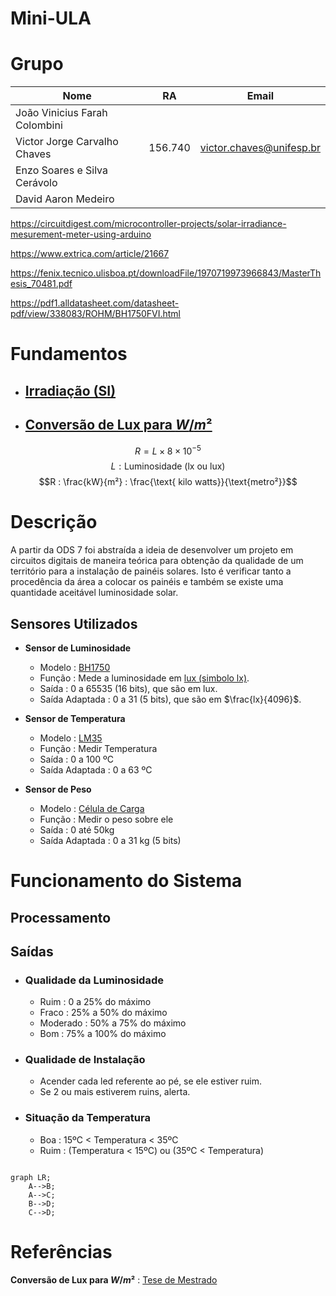 # Mini-ULA

# Grupo

| Nome                          | RA      | Email                    |
| ----------------------------- | ------- | ------------------------ |
| João Vinicius Farah Colombini |         |                          |
| Victor Jorge Carvalho Chaves  | 156.740 | victor.chaves@unifesp.br |
| Enzo Soares e Silva Cerávolo  |         |                          |
| David Aaron Medeiro           |         |                          |


https://circuitdigest.com/microcontroller-projects/solar-irradiance-mesurement-meter-using-arduino

https://www.extrica.com/article/21667

https://fenix.tecnico.ulisboa.pt/downloadFile/1970719973966843/MasterThesis_70481.pdf

https://pdf1.alldatasheet.com/datasheet-pdf/view/338083/ROHM/BH1750FVI.html

# Fundamentos

- ## [Irradiação (SI)](https://en.wikipedia.org/wiki/Irradiance#:~:text=The%20SI%20unit%20of%20irradiance,to%20confusion%20with%20radiant%20intensity)

- ## [Conversão de Lux para $W/m²$](https://fenix.tecnico.ulisboa.pt/downloadFile/1970719973966843/MasterThesis_70481.pdf)

$$R = L \times 8 \times 10^{-5} $$
$$L :\text{Luminosidade (lx ou lux)}$$
$$R : \frac{kW}{m²} : \frac{\text{ kilo watts}}{\text{metro²}}$$


# Descrição

A partir da ODS 7 foi abstraída a ideia de desenvolver um projeto em circuitos digitais de maneira teórica para obtenção da qualidade de um território para a instalação de painéis solares. Isto é verificar tanto a procedência da área a colocar os painéis e também se existe uma quantidade aceitável luminosidade solar.

## **Sensores Utilizados**
- **Sensor de Luminosidade** 
    - Modelo : [BH1750](https://imasters.com.br/desenvolvimento/como-funciona-o-sensor-de-luz-bh1750)
    - Função : Mede a luminosidade em [lux (simbolo lx)](https://en.wikipedia.org/wiki/Lux).
    - Saída : 0 a 65535 (16 bits), que são em lux.
    - Saída Adaptada : 0 a 31 (5 bits), que são em $\frac{lx}{4096}$.

- **Sensor de Temperatura** 
  - Modelo : [LM35](https://blogmasterwalkershop.com.br/arduino/como-usar-com-arduino-sensor-de-temperatura-lm35)
  - Função : Medir Temperatura
  - Saída : 0 a 100 ºC
  - Saída Adaptada : 0 a 63 ºC

- **Sensor de Peso** 
  - Modelo : [Célula de Carga](https://www.robocore.net/tutoriais/celula-de-carga-hx711-com-arduino)
  - Função : Medir o peso sobre ele
  - Saída : 0 até 50kg
  - Saída Adaptada : 0 a 31 kg (5 bits)



# Funcionamento do Sistema

## Processamento


## Saídas

- ### Qualidade da Luminosidade 
  - Ruim : 0 a 25% do máximo
  - Fraco : 25% a 50% do máximo
  - Moderado : 50% a 75% do máximo
  - Bom : 75% a 100% do máximo

- ### Qualidade de Instalação
  - Acender cada led referente ao pé, se ele estiver ruim.
  - Se 2 ou mais estiverem ruins, alerta.

- ### Situação da Temperatura
  - Boa : 15ºC < Temperatura < 35ºC
  - Ruim : (Temperatura < 15ºC) ou (35ºC < Temperatura)

	
```mermaid

graph LR;
    A-->B;
    A-->C;
    B-->D;
    C-->D;
```

# Referências

**Conversão de Lux para $W/m²$** : [Tese de Mestrado](https://fenix.tecnico.ulisboa.pt/downloadFile/1970719973966843/MasterThesis_70481.pdf)

